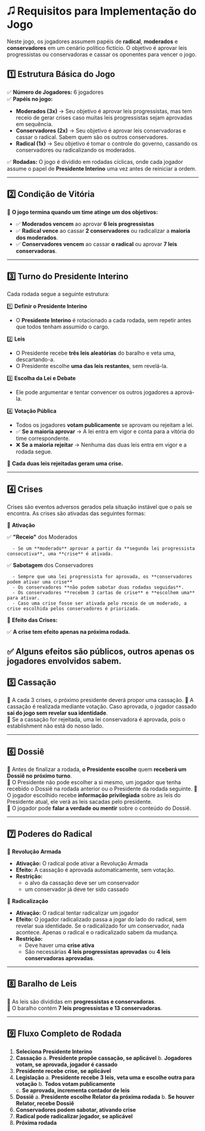 # 🎜 Requisitos para Implementação do Jogo

Neste jogo, os jogadores assumem papéis de **radical**, **moderados** e **conservadores** em um cenário político fictício. O objetivo é aprovar leis progressistas ou conservadoras e cassar os oponentes para vencer o jogo.

## **1️⃣ Estrutura Básica do Jogo**
✅ **Número de Jogadores:** 6 jogadores  
✅ **Papéis no jogo:**  
   - **Moderados (3x)** → Seu objetivo é aprovar leis progressistas, mas tem receio de gerar crises caso muitas leis progressistas sejam aprovadas em sequência.
   - **Conservadores (2x)** → Seu objetivo é aprovar leis conservadoras e cassar o radical. Sabem quem são os outros conservadores.
   - **Radical (1x)** → Seu objetivo é tomar o controle do governo, cassando os conservadores ou radicalizando os moderados.

✅ **Rodadas:** O jogo é dividido em rodadas cíclicas, onde cada jogador assume o papel de **Presidente Interino** uma vez antes de reiniciar a ordem.  

---

## **2️⃣ Condição de Vitória**
📌 **O jogo termina quando um time atinge um dos objetivos:** 
   - ✅ **Moderados vencem** ao aprovar **6 leis progressistas** 
   - ✅ **Radical vence** ao cassar **2 conservadores** ou radicalizar a **maioria dos moderados**.
   - ✅ **Conservadores vencem** ao cassar **o radical** ou aprovar **7 leis conservadoras**.  

---

## **3️⃣ Turno do Presidente Interino**
Cada rodada segue a seguinte estrutura:

1️⃣ **Definir o Presidente Interino**  
   - O **Presidente Interino** é rotacionado a cada rodada, sem repetir antes que todos tenham assumido o cargo.  

2️⃣ **Leis**  
   - O Presidente recebe **três leis aleatórias** do baralho e veta uma, descartando-a.  
   - O Presidente escolhe **uma das leis restantes**, sem revelá-la.  

3️⃣ **Escolha da Lei e Debate**  
   - Ele pode argumentar e tentar convencer os outros jogadores a aprová-la.  

4️⃣ **Votação Pública**  
   - Todos os jogadores **votam publicamente** se aprovam ou rejeitam a lei.  
   - ✅ **Se a maioria aprovar** → A lei entra em vigor e conta para a vitória do time correspondente.  
   - ❌ **Se a maioria rejeitar** → Nenhuma das duas leis entra em vigor e a rodada segue.  

📌 **Cada duas leis rejeitadas geram uma crise.**  

---

## **4️⃣ Crises**

Crises são eventos adversos gerados pela situação instável que o país se encontra. As crises são ativadas das seguintes formas:

📌 **Ativação**

   ✅  **"Receio"** dos Moderados  
   
      - Se um **moderado** aprovar a partir da **segunda lei progressista consecutiva**, uma **crise** é ativada.

   ✅  **Sabotagem** dos Conservadores  

      - Sempre que uma lei progressista for aprovada, os **conservadores podem ativar uma crise**
      - Os conservadores **não podem sabotar duas rodadas seguidas**.
      - Os conservadores **recebem 3 cartas de crise** e **escolhem uma** para ativar.
      - Caso uma crise fosse ser ativada pelo receio de um moderado, a crise escolhida pelos conservadores é priorizada.

📌 **Efeito das Crises:**  

✅ **A crise tem efeito apenas na próxima rodada.**

✅ **Alguns efeitos são públicos, outros apenas os jogadores envolvidos sabem.**
---

## **5️⃣ Cassação**

📌 A cada 3 crises, o próximo presidente deverá propor uma cassação.
📌 A cassação é realizada mediante votação. Caso aprovada, o jogador cassado **sai do jogo sem revelar sua identidade**.  
📌 Se a cassação for rejeitada, uma lei conservadora é aprovada, pois o establishment não está do nosso lado.


---

## **6️⃣ Dossiê**

📌 Antes de finalizar a rodada, **o Presidente escolhe** quem **receberá um Dossiê no próximo turno**.  
📌 O Presidente não pode escolher a si mesmo, um jogador que tenha recebido o Dossiê na rodada anterior ou o Presidente da rodada seguinte.
📌 O jogador escolhido recebe **informação privilegiada** sobre as leis do Presidente atual, ele verá as leis sacadas pelo presidente.  
📌 O jogador pode **falar a verdade ou mentir** sobre o conteúdo do Dossiê.  

---

## **7️⃣ Poderes do Radical**

📌 **Revolução Armada**

   - **Ativação:** O radical pode ativar a Revolução Armada
   - **Efeito:** A cassação é aprovada automaticamente, sem votação.
   - **Restrição:**
      - o alvo da cassação deve ser um conservador
      - um conservador já deve ter sido cassado

📌 **Radicalização**

   - **Ativação:** O radical tentar radicalizar um jogador
   - **Efeito:** O jogador radicalizado passa a jogar do lado do radical, sem revelar sua identidade. Se o radicalizado for um conservador, nada acontece. Apenas o radical e o radicalizado sabem da mudança.
   - **Restrição:** 
      - Deve haver uma **crise ativa**
      - São necessárias **4 leis progressistas aprovadas** ou **4 leis conservadoras aprovadas**. 
   
---

## **8️⃣ Baralho de Leis**
📌 As leis são divididas em **progressistas e conservadoras**.  
📌 O baralho contém **7 leis progressistas e 13 conservadoras**.  

---

## **9️⃣ Fluxo Completo de Rodada**  
1. **Seleciona Presidente Interino**
2. **Cassação**
   a. **Presidente propõe cassação, se aplicável**
   b. **Jogadores votam, se aprovada, jogador é cassado**
3. **Presidente recebe crise, se aplicável**
4. **Legislação**
   a. **Presidente recebe 3 leis, veta uma e escolhe outra para votação**
   b. **Todos votam publicamente**  
   c. **Se aprovada, incrementa contador de leis**
5. **Dossiê**
   a. **Presidente escolhe Relator da próxima rodada**
   b. **Se houver Relator, recebe Dossiê**
6. **Conservadores podem sabotar, ativando crise**
7. **Radical pode radicalizar jogador, se aplicável**
8. **Próxima rodada**
